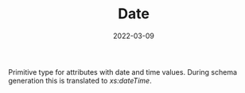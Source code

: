 ﻿---
title: Date
toc: false
type: specs
date: "2022-03-09"
draft: false
specification: VEC
version: 2.0.0
documentType: "Recommendation"
elementType: Class
classes:
  - Date
menu_name: vec-2.0.0
---
<p> Primitive type for attributes with date and time values. During schema generation this is translated to <i>xs:dateTime</i>.      </p>